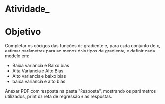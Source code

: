 # Atividade_

# Objetivo
Completar os códigos das funções de gradiente e, para cada conjunto de x, estimar parâmetros para ao menos dois tipos de gradiente, e definir cada modelo em:
- Baixa variancia e Baixo bias
- Alta Variancia e Alto Bias
- Alto variancia e baixo bias
- baixa variancia e alto bias

Anexar PDF com resposta na pasta "Resposta", mostrando os parâmetros utilizados, print da reta de regressão e as respostas.